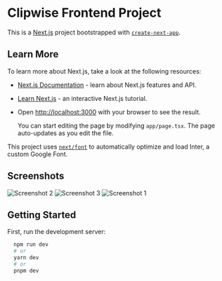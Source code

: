 
# Clipwise Frontend Project

This is a [Next.js](https://nextjs.org/) project bootstrapped with [`create-next-app`](https://github.com/vercel/next.js/tree/canary/packages/create-next-app).

## Learn More

To learn more about Next.js, take a look at the following resources:

- [Next.js Documentation](https://nextjs.org/docs) - learn about Next.js features and API.
- [Learn Next.js](https://nextjs.org/learn) - an interactive Next.js tutorial.
-  Open [http://localhost:3000](http://localhost:3000) with your browser to see the result.

    You can start editing the page by modifying `app/page.tsx`. The page auto-updates as you edit the file.

This project uses [`next/font`](https://nextjs.org/docs/basic-features/font-optimization) to automatically optimize and load Inter, a custom Google Font.


## Screenshots

![Screenshot 2](https://github.com/user-attachments/assets/2f8882fa-2aff-4a60-a3e1-7b568705e4b7)
![Screenshot 3](https://github.com/user-attachments/assets/eecdca0f-d8ee-40ec-acc1-d24d48b79869)
![Screenshot 1](https://github.com/user-attachments/assets/74167206-4ee1-4534-b268-e0915a0555ce)


## Getting Started

First, run the development server:

```bash
  npm run dev
  # or
  yarn dev
  # or
  pnpm dev




